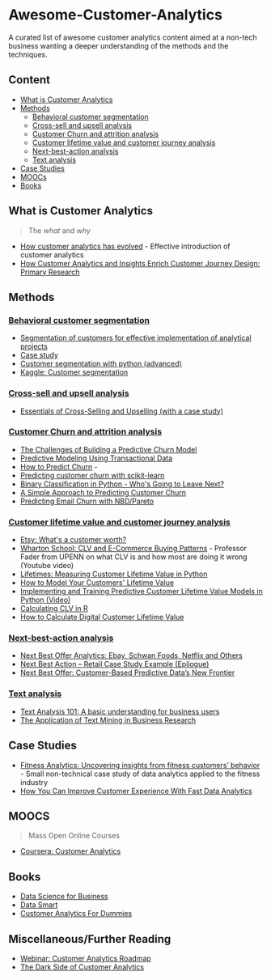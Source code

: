 # Awesome-Customer-Analytics #
A curated list of awesome customer analytics content aimed at a non-tech business wanting a deeper understanding of the methods and the techniques.

## Content ##
- [What is Customer Analytics](#what-is-customer-analytics)
- [Methods](#methods)
  - [Behavioral customer segmentation](#behavioral-customer-segmentation)
  - [Cross-sell and upsell analysis](#cross-sell-and-upsell-analysis)
  - [Customer Churn and attrition analysis](#customer-churn-and-attrition-analysis)
  - [Customer lifetime value and customer journey analysis](#customer-lifetime-value-and-customer-journey-analysis)
  - [Next-best-action analysis](#next-best-action-analysis)
  - [Text analysis](#text-analysis)
- [Case Studies](#case-studies)
- [MOOCs](#moocs)
- [Books](#books)

## What is Customer Analytics ##
>The *what* and *why*
- [How customer analytics has evolved](https://www.datasciencecentral.com/profiles/blogs/how-customer-analytics-has-evolved) - Effective introduction of customer analytics​
- [How Customer Analytics and Insights Enrich Customer Journey Design: Primary Research](https://www.analyticbridge.datasciencecentral.com/profiles/blogs/how-customer-analytics-and-insights-enrich-customer-journey)

## Methods ##
### [Behavioral customer segmentation](https://en.wikipedia.org/wiki/Market_segmentation#Behavioral_segmentation) ###
  - [Segmentation of customers for effective implementation of analytical projects​](https://www.analyticsvidhya.com/blog/2013/10/segmentation-analytics-customers-effective-implementation-analytical-projects/)
  - [Case study](https://www.analyticsvidhya.com/blog/2016/02/guide-build-predictive-models-segmentation/)
  - [Customer segmentation with python (advanced)](https://www.youtube.com/watch?v=4NDORb4HBkw)
  - [Kaggle: Customer segmentation](https://www.kaggle.com/fabiendaniel/customer-segmentation)

### [Cross-sell and upsell analysis]() ###
  - [Essentials of Cross-Selling and Upselling (with a case study)](https://www.analyticsvidhya.com/blog/2015/08/learn-cross-selling-upselling/)

### [Customer Churn and attrition analysis](https://en.wikipedia.org/wiki/Customer_attrition) ###
  - [The Challenges of Building a Predictive Churn Model](https://www.kdnuggets.com/2017/03/datascience-building-predictive-churn-model.html)
  - [Predictive Modeling Using Transactional Data​](https://www.capgemini.com/wp-content/uploads/2017/07/Predictive_Modeling_Using_Transactional_Data.pdf)
  - [How to Predict Churn](https://www.blendo.co/blog/how-to-predict-churn-model-data/) - 
  - [Predicting customer churn with scikit-learn](http://blog.yhat.com/posts/predicting-customer-churn-with-sklearn.html)
  - [Binary Classification in Python - Who's Going to Leave Next?](http://lukesingham.com/whos-going-to-leave-next/)
  - [A Simple Approach to Predicting Customer Churn](http://blog.keyrus.co.uk/a_simple_approach_to_predicting_customer_churn.html)
  - [Predicting Email Churn with NBD/Pareto](https://www.blendo.co/blog/predicting-email-churn-nbd-pareto/)

### [Customer lifetime value and customer journey analysis](https://en.wikipedia.org/wiki/Customer_lifetime_value) ###
  - [Etsy: What's a customer worth?](http://cdn.oreillystatic.com/en/assets/1/event/85/Case%20Study_%20What_s%20a%20Customer%20Worth_%20Presentation.pdf)
  - [Wharton School: CLV and E-Commerce Buying Patterns](https://www.youtube.com/watch?v=guj2gVEEx4s) - Professor Fader from UPENN on what CLV is and how most are doing it wrong (Youtube video)
  - [Lifetimes: Measuring Customer Lifetime Value in Python](https://dataorigami.net/blogs/napkin-folding/18868411-lifetimes-measuring-customer-lifetime-value-in-python)
  - [How to Model Your Customers' Lifetime Value](http://www.internetrix.com.au/blog/how-to-model-customer-lifetime-value/)
  - [Implementing and Training Predictive Customer Lifetime Value Models in Python (Video)](https://www.youtube.com/watch?v=gx6oHqpRgpY)
  - [Calculating CLV in R](http://srepho.github.io/CLV/CLV)
  - [How to Calculate Digital Customer Lifetime Value](https://www.webanalyticsworld.net/2015/09/data-challenges-when-calculating-customer-lifetime-value.html)

### [Next-best-action analysis](https://en.wikipedia.org/wiki/Next-best-action_marketing) ###
  - [Next Best Offer Analytics: Ebay, Schwan Foods, Netflix and Others](https://practicalanalytics.co/2012/01/05/analytics-case-study-schwan-foods/)
  - [Next Best Action – Retail Case Study Example (Epilogue)](http://ucanalytics.com/blogs/next-best-action-retail-case-study-example-part-11/)
  - [Next Best Offer: Customer-Based Predictive Data’s New Frontier](https://www.cooladata.com/blog/next-best-offer-customer-based-predictive-datas-new-frontier/)

### [Text analysis](https://en.wikipedia.org/wiki/Text_mining) ###
  - [Text Analysis 101: A basic understanding for business users](https://www.linkedin.com/pulse/20141030192523-40949191-text-analysis-101-a-basic-understanding-for-business-users/)
  - [The Application of Text Mining in Business Research](https://www.omicsonline.org/open-access/the-application-of-text-mining-in-business-research-2168-9601-1000232.php?aid=89083&view=mobile)

## Case Studies ##
- [Fitness Analytics: Uncovering insights from fitness customers’ behavior](https://www.datasciencecentral.com/profiles/blogs/fitness-analytics-uncovering-insights-from-fitness-customers) - Small non-technical case study of data analytics applied to the fitness industry
- [How You Can Improve Customer Experience With Fast Data Analytics](https://www.datasciencecentral.com/profiles/blogs/how-you-can-improve-customer-experience-with-fast-data-analytics)

## MOOCS ##
>Mass Open Online Courses
- [Coursera: Customer Analytics](https://www.coursera.org/learn/wharton-customer-analytics)

## Books ##
- [Data Science for Business](http://shop.oreilly.com/product/0636920028918.do)
- [Data Smart](http://eu.wiley.com/WileyCDA/WileyTitle/productCd-111866146X.html)
- [Customer Analytics For Dummies](https://www.amazon.co.uk/Customer-Analytics-Dummies-Jeff-Sauro/dp/1118937597)

## Miscellaneous/Further Reading ##
- [Webinar: Customer Analytics Roadmap](https://www.youtube.com/watch?v=Z_HPFe_hXSY)
- [The Dark Side of Customer Analytics](https://hbr.org/2007/05/the-dark-side-of-customer-analytics)
